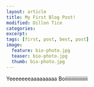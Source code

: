 ```yaml
---
layout: article
title: My First Blog Post!
modified: Dillon Tice
categories: 
excerpt:
tags: [first, post, best, post]
image:
  feature: bio-photo.jpg
  teaser: bio-photo.jpg
  thumb: bio-photo.jpg
---
```

Yeeeeeeeaaaaaaaaa Boiiiiiiiiiiiiiiiiii
